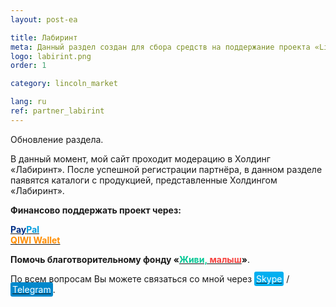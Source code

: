 ```yaml
---
layout: post-ea

title: Лабиринт
meta: Данный раздел создан для сбора средств на поддержание проекта «Lincoln&nbsp;virus». Приобретая товары у наших партнёров, Вы финансово поддерживаете мой проект. Наши партнёры самые известные и крупные издательства и поставщики товаров.
logo: labirint.png
order: 1

category: lincoln_market

lang: ru
ref: partner_labirint
---
```


Обновление раздела.

В данный момент, мой сайт проходит модерацию в Холдинг «Лабиринт».
После успешной регистрации партнёра, в данном разделе паявятся каталоги с продукцией, представленные Холдингом «Лабиринт».

**Финансово поддержать проект через:**

**<a href="https://www.paypal.com/cgi-bin/webscr?cmd=_s-xclick&hosted_button_id=T3KLFW2TE8SJC&source=url" target="_blank"><span style="color:#003087">Pay</span><span style="color:#009cde">Pal</span></a>**  
**<a href="https://qiwi.com/n/CHUTKOY" target="_blank"><span style="color:#ff8d00">QIWI&nbsp;Wallet</span></a>**

**Помочь благотворительному фонду «<a href="https://fondzhivimalysh.ru/" target="_blank"><span style="color:#02c794">Живи,</span><span style="color:#f7423e">&nbsp;малыш</span></a>»**.

По всем вопросам Вы можете связаться со мной через <a href="skype:chutkoy89?call" target="_blank"><span style="background-color:#00aff0; color:white; padding:3px; border-radius: 3px">Skype</span></a> / <a href="https://t.me/chutkoy" target="_blank"><span style="background-color:#0088cc; color:white; padding:3px; border-radius: 3px">Telegram</span></a>.